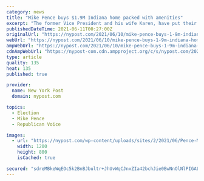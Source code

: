 ```yaml
---
category: news
title: "Mike Pence buys $1.9M Indiana home packed with amenities"
excerpt: "The former Vice President and his wife Karen, have put their Washington D.C. days behind them and are now living in a $1.93 million Indiana home they purchased last month."
publishedDateTime: 2021-06-11T00:27:00Z
originalUrl: "https://nypost.com/2021/06/10/mike-pence-buys-1-9m-indiana-home-packed-with-amenities/"
webUrl: "https://nypost.com/2021/06/10/mike-pence-buys-1-9m-indiana-home-packed-with-amenities/"
ampWebUrl: "https://nypost.com/2021/06/10/mike-pence-buys-1-9m-indiana-home-packed-with-amenities/amp/"
cdnAmpWebUrl: "https://nypost-com.cdn.ampproject.org/c/s/nypost.com/2021/06/10/mike-pence-buys-1-9m-indiana-home-packed-with-amenities/amp/"
type: article
quality: 135
heat: 135
published: true

provider:
  name: New York Post
  domain: nypost.com

topics:
  - Election
  - Mike Pence
  - Republican Voice

images:
  - url: "https://nypost.com/wp-content/uploads/sites/2/2021/06/Pence-Mansion.jpg?quality=90&strip=all&w=1200"
    width: 1200
    height: 800
    isCached: true

secured: "sdreMBkeWqEOc5k2BnBJbultr+JhUvWqCJnxZIa42bchJie0BwNnOlNlPIGAL3/jdw+MpxLX/Ii6+oUaoJ/hZabYsKW3hxKM4qvHoySdFy+lzjX9QmVjn9UPoyUARIa0nzRk9XBmwJY/W8JD1F+X+i/cu9dIN0WvHO2EZcbVrgohrqj9Xedh4rheeiLjAFB5XdRhbwMbxi/K7RAd3d+22jAk0TodnEcvOWWUCoyJc2b0zwu4AVg7bIEKCESPYOy7A44I2+xOaoRwnq6ryaoWU1yTwDqyUrQPbwVMaru/Cu+tEUdrime/RvQ0RBP+G9b/1jzY2IZjYeZha+dfhtIketUNa7W3XvIvrQHXzQIsSHI=;uR//yxS7VCDsZ9Cs1VwKhA=="
---
```


